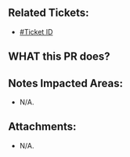<!--
  PLEASE DON'T DELETE THIS TEMPLATE UNTIL YOU HAVE READ THE FIRST SECTION.
-->

## Related Tickets:

- [#Ticket ID](https://github.com/code-tieumomo/lms-la-dbrr/issues/xxxx)

## WHAT this PR does?

<!--
- ex: Change number items `completed/total` in admin page.
-->

## Notes Impacted Areas:

- N/A.

## Attachments:

- N/A.
